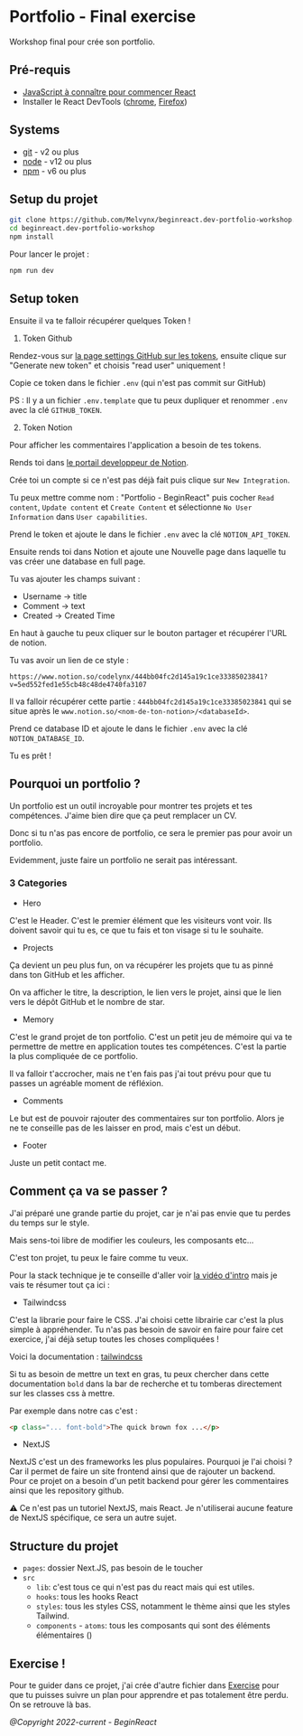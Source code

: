 # Portfolio - Final exercise

Workshop final pour crée son portfolio.

## Pré-requis

- [JavaScript à connaître pour commencer React](https://codelynx.dev/posts/javascript-known-to-start-react)
- Installer le React DevTools ([chrome](https://chrome.google.com/webstore/detail/react-developer-tools/fmkadmapgofadopljbjfkapdkoienihi?hl=en), [Firefox](https://addons.mozilla.org/en-US/firefox/addon/react-devtools/))

## Systems

- [git](https://git-scm.com/downloads) - v2 ou plus
- [node](https://nodejs.org/en/) - v12 ou plus
- [npm](https://nodejs.org/en/) - v6 ou plus

## Setup du projet

```bash
git clone https://github.com/Melvynx/beginreact.dev-portfolio-workshop.git
cd beginreact.dev-portfolio-workshop
npm install
```

Pour lancer le projet :

```bash
npm run dev
```

## Setup token

Ensuite il va te falloir récupérer quelques Token !

1. Token Github

Rendez-vous sur [la page settings GitHub sur les tokens](https://github.com/settings/tokens),
ensuite clique sur "Generate new token" et choisis "read user" uniquement !

Copie ce token dans le fichier `.env` (qui n'est pas commit sur GitHub)

PS : Il y a un fichier `.env.template` que tu peux dupliquer et renommer `.env` avec
la clé `GITHUB_TOKEN`.

2. Token Notion

Pour afficher les commentaires l'application a besoin de tes tokens.

Rends toi dans [le portail developpeur de Notion](https://www.notion.so/my-integrations).

Crée toi un compte si ce n'est pas déjà fait puis clique sur `New Integration`.

Tu peux mettre comme nom : "Portfolio - BeginReact" puis cocher `Read content`,
`Update content` et `Create Content` et sélectionne `No User Information` dans
`User capabilities`.

Prend le token et ajoute le dans le fichier `.env` avec la clé `NOTION_API_TOKEN`.

Ensuite rends toi dans Notion et ajoute une Nouvelle page dans laquelle tu vas
créer une database en full page.

Tu vas ajouter les champs suivant :

- Username -> title
- Comment -> text
- Created -> Created Time

En haut à gauche tu peux cliquer sur le bouton partager et récupérer l'URL de notion.

Tu vas avoir un lien de ce style :

`https://www.notion.so/codelynx/444bb04fc2d145a19c1ce33385023841?v=5ed552fed1e55cb48c48de4740fa3107`

Il va falloir récupérer cette partie : `444bb04fc2d145a19c1ce33385023841` qui se situe après le `www.notion.so/<nom-de-ton-notion>/<databaseId>`.

Prend ce database ID et ajoute le dans le fichier `.env` avec la clé `NOTION_DATABASE_ID`.

Tu es prêt !

## Pourquoi un portfolio ?

Un portfolio est un outil incroyable pour montrer tes projets
et tes compétences. J'aime bien dire que ça peut remplacer un CV.

Donc si tu n'as pas encore de portfolio, ce sera le premier pas
pour avoir un portfolio.

Evidemment, juste faire un portfolio ne serait pas intéressant.

### 3 Categories

- Hero

C'est le Header. C'est le premier élément que les visiteurs vont voir.
Ils doivent savoir qui tu es, ce que tu fais et ton visage si tu le
souhaite.

- Projects

Ça devient un peu plus fun, on va récupérer les projets que tu as pinné
dans ton GitHub et les afficher.

On va afficher le titre, la description, le lien vers le projet, ainsi
que le lien vers le dépôt GitHub et le nombre de star.

- Memory

C'est le grand projet de ton portfolio. C'est un petit jeu de mémoire
qui va te permettre de mettre en application toutes tes compétences.
C'est la partie la plus compliquée de ce portfolio.

Il va falloir t'accrocher, mais ne t'en fais pas j'ai tout prévu pour
que tu passes un agréable moment de réfléxion.

- Comments

Le but est de pouvoir rajouter des commentaires sur ton portfolio. Alors
je ne te conseille pas de les laisser en prod, mais c'est un début.

- Footer

Juste un petit contact me.

## Comment ça va se passer ?

J'ai préparé une grande partie du projet, car je n'ai pas envie que tu
perdes du temps sur le style.

Mais sens-toi libre de modifier les couleurs, les composants etc...

C'est ton projet, tu peux le faire comme tu veux.

Pour la stack technique je te conseille d'aller voir [la vidéo d'intro]()
mais je vais te résumer tout ça ici :

- Tailwindcss

C'est la librarie pour faire le CSS.
J'ai choisi cette librairie car c'est la plus simple à appréhender.
Tu n'as pas besoin de savoir en faire pour faire cet exercice,
j'ai déjà setup toutes les choses compliquées !

Voici la documentation : [tailwindcss](https://tailwindcss.com/docs/installation)

Si tu as besoin de mettre un text en gras, tu peux chercher dans cette
documentation `bold` dans la bar de recherche et tu tomberas directement
sur les classes css à mettre.

Par exemple dans notre cas c'est :

```html
<p class="... font-bold">The quick brown fox ...</p>
```

- NextJS

NextJS c'est un des frameworks les plus populaires. Pourquoi je l'ai
choisi ? Car il permet de faire un site frontend ainsi que de rajouter
un backend. Pour ce projet on a besoin d'un petit backend pour gérer
les commentaires ainsi que les repository github.

⚠️ Ce n'est pas un tutoriel NextJS, mais React. Je n'utiliserai aucune
feature de NextJS spécifique, ce sera un autre sujet.

## Structure du projet

- `pages`: dossier Next.JS, pas besoin de le toucher
- `src`
  - `lib`: c'est tous ce qui n'est pas du react mais qui est utiles.
  - `hooks`: tous les hooks React
  - `styles`: tous les styles CSS, notamment le thème ainsi que les styles Tailwind.
  - `components` - `atoms`: tous les composants qui sont des éléments élémentaires ()

## Exercise !

Pour te guider dans ce projet, j'ai crée d'autre fichier dans [Exercise](./EXERCISES/)
pour que tu puisses suivre un plan pour apprendre et pas totalement être
perdu. On se retrouve là bas.

_@Copyright 2022-current - BeginReact_
